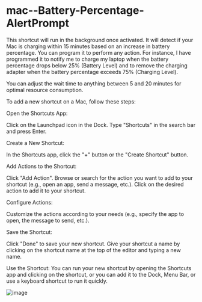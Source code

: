# mac--Battery-Percentage-AlertPrompt

This shortcut will run in the background once activated. It will detect if your Mac is charging within 15 minutes based on an increase in battery percentage. You can program it to perform any action. For instance, I have programmed it to notify me to charge my laptop when the battery percentage drops below 25% (Battery Level) and to remove the charging adapter when the battery percentage exceeds 75% (Charging Level).

You can adjust the wait time to anything between 5 and 20 minutes for optimal resource consumption.


To add a new shortcut on a Mac, follow these steps:


Open the Shortcuts App:

Click on the Launchpad icon in the Dock.
Type "Shortcuts" in the search bar and press Enter.


Create a New Shortcut:

In the Shortcuts app, click the "+" button or the "Create Shortcut" button.


Add Actions to the Shortcut:

Click "Add Action".
Browse or search for the action you want to add to your shortcut (e.g., open an app, send a message, etc.).
Click on the desired action to add it to your shortcut.


Configure Actions:

Customize the actions according to your needs (e.g., specify the app to open, the message to send, etc.).


Save the Shortcut:

Click "Done" to save your new shortcut.
Give your shortcut a name by clicking on the shortcut name at the top of the editor and typing a new name.


Use the Shortcut:
You can run your new shortcut by opening the Shortcuts app and clicking on the shortcut, or you can add it to the Dock, Menu Bar, or use a keyboard shortcut to run it quickly.

![image](https://github.com/Virtuoso633/mac--Battery-Percentage-AlertPrompt/assets/146344785/c2e53dc7-0309-4ef1-bd71-443d7e45ccde)

